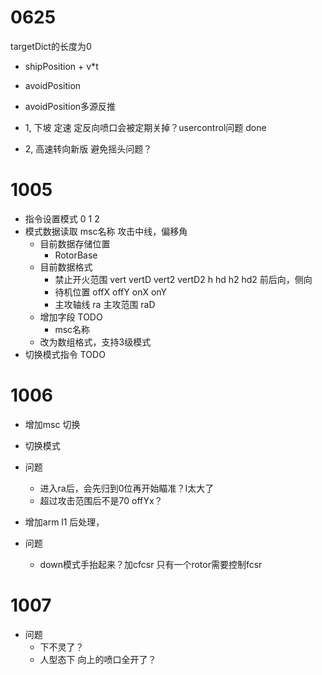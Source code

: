 ﻿# 0625
targetDict的长度为0

- shipPosition + v*t
- avoidPosition

- avoidPosition多源反推

- 1, 下坡 定速 定反向喷口会被定期关掉？usercontrol问题 done
- 2, 高速转向新版 避免摇头问题？


# 1005
- 指令设置模式 0 1 2
- 模式数据读取 msc名称 攻击中线，偏移角
  - 目前数据存储位置
    - RotorBase
  - 目前数据格式
    - 禁止开火范围 vert vertD vert2 vertD2 h hd h2 hd2 前后向，侧向
    - 待机位置 offX offY onX onY
    - 主攻轴线 ra 主攻范围 raD
  - 增加字段 TODO
    - msc名称
  - 改为数组格式，支持3级模式
- 切换模式指令 TODO

# 1006
- 增加msc 切换
- 切换模式

- 问题
  - 进入ra后，会先归到0位再开始瞄准？I太大了
  - 超过攻击范围后不是70 offYx？
  
- 增加arm l1 后处理，

- 问题
  - down模式手抬起来？加cfcsr 只有一个rotor需要控制fcsr

# 1007
- 问题
  - 下不灵了？
  - 人型态下 向上的喷口全开了？